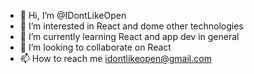 - 👋 Hi, I’m @IDontLikeOpen
- 👀 I’m interested in React and dome other technologies
- 🌱 I’m currently learning React and app dev in general
- 💞️ I’m looking to collaborate on React
- 📫 How to reach me idontlikeopen@gmail.com 

<!---
IDontLikeOpen/IDontLikeOpen is a ✨ special ✨ repository because its `README.md` (this file) appears on your GitHub profile.
You can click the Preview link to take a look at your changes.
--->
